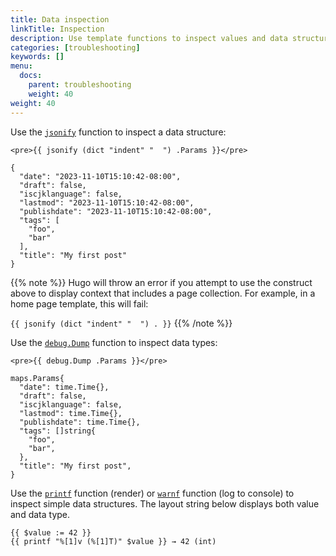 ```yaml
---
title: Data inspection
linkTitle: Inspection
description: Use template functions to inspect values and data structures.
categories: [troubleshooting]
keywords: []
menu:
  docs:
    parent: troubleshooting
    weight: 40
weight: 40
---
```


Use the [`jsonify`] function to inspect a data structure:

```go-html-template
<pre>{{ jsonify (dict "indent" "  ") .Params }}</pre>
```

```text
{
  "date": "2023-11-10T15:10:42-08:00",
  "draft": false,
  "iscjklanguage": false,
  "lastmod": "2023-11-10T15:10:42-08:00",
  "publishdate": "2023-11-10T15:10:42-08:00",
  "tags": [
    "foo",
    "bar"
  ],
  "title": "My first post"
}
```

{{% note %}}
Hugo will throw an error if you attempt to use the construct above to display context that includes a page collection. For example, in a home page template, this will fail:

`{{ jsonify (dict "indent" "  ") . }}`
{{% /note %}}

Use the [`debug.Dump`] function to inspect data types:

```go-html-template
<pre>{{ debug.Dump .Params }}</pre>
```

```text
maps.Params{
  "date": time.Time{},
  "draft": false,
  "iscjklanguage": false,
  "lastmod": time.Time{},
  "publishdate": time.Time{},
  "tags": []string{
    "foo",
    "bar",
  },
  "title": "My first post",
}
```

Use the [`printf`] function (render) or [`warnf`] function (log to console) to inspect simple data structures. The layout string below displays both value and data type.

```go-html-template
{{ $value := 42 }}
{{ printf "%[1]v (%[1]T)" $value }} → 42 (int)
```

[`jsonify`]: /functions/encoding/jsonify/
[`debug.Dump`]: /functions/debug/dump/
[`printf`]: /functions/fmt/printf/
[`warnf`]: /functions/fmt/warnf/
